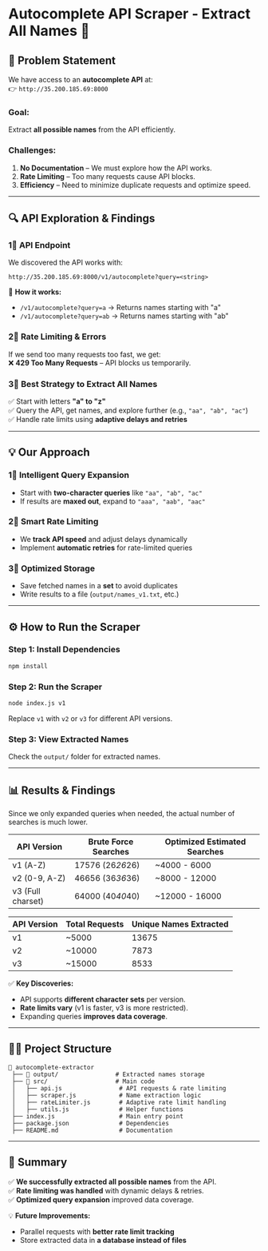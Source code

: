 # **Autocomplete API Scraper - Extract All Names** 🚀  

## **📌 Problem Statement**  
We have access to an **autocomplete API** at:  
👉 `http://35.200.185.69:8000`  

### **Goal:**  
Extract **all possible names** from the API efficiently.  

### **Challenges:**  
1. **No Documentation** – We must explore how the API works.  
2. **Rate Limiting** – Too many requests cause API blocks.  
3. **Efficiency** – Need to minimize duplicate requests and optimize speed.  

---

## **🔍 API Exploration & Findings**  

### **1⃣ API Endpoint**  
We discovered the API works with:  
```
http://35.200.185.69:8000/v1/autocomplete?query=<string>
```  
📌 **How it works:**  
- `/v1/autocomplete?query=a` → Returns names starting with "a"  
- `/v1/autocomplete?query=ab` → Returns names starting with "ab"  

### **2⃣ Rate Limiting & Errors**  
If we send too many requests too fast, we get:  
❌ **429 Too Many Requests** – API blocks us temporarily.  

### **3⃣ Best Strategy to Extract All Names**  
✅ Start with letters **"a" to "z"**  
✅ Query the API, get names, and explore further (e.g., `"aa", "ab", "ac"`)  
✅ Handle rate limits using **adaptive delays and retries**  

---

## **💡 Our Approach**  

### **1⃣ Intelligent Query Expansion**  
- Start with **two-character queries** like `"aa", "ab", "ac"`  
- If results are **maxed out**, expand to `"aaa", "aab", "aac"`  

### **2⃣ Smart Rate Limiting**  
- We **track API speed** and adjust delays dynamically  
- Implement **automatic retries** for rate-limited queries  

### **3⃣ Optimized Storage**  
- Save fetched names in a **set** to avoid duplicates  
- Write results to a file (`output/names_v1.txt`, etc.)  

---

## **⚙️ How to Run the Scraper**  

### **Step 1: Install Dependencies**  
```sh
npm install
```  

### **Step 2: Run the Scraper**  
```sh
node index.js v1
```  
Replace `v1` with `v2` or `v3` for different API versions.  

### **Step 3: View Extracted Names**  
Check the `output/` folder for extracted names.  

---

## **📊 Results & Findings**  

Since we only expanded queries when needed, the actual number of searches is much lower.

| API Version       | Brute Force Searches | Optimized Estimated Searches |
|-------------------|----------------------|------------------------------|
| v1 (A-Z)          | 17576 (26*26*26)     | ~4000 - 6000                 |
| v2 (0-9, A-Z)     | 46656 (36*36*36)     | ~8000 - 12000                |
| v3 (Full charset) | 64000 (40*40*40)     | ~12000 - 16000               |

| API Version | Total Requests | Unique Names Extracted |
|------------|--------------   |------------------------|
| v1         |      ~5000      |         13675          |
| v2         |      ~10000     |         7873           |
| v3         |      ~15000     |         8533           |

✅ **Key Discoveries:**  
- API supports **different character sets** per version.  
- **Rate limits vary** (v1 is faster, v3 is more restricted).  
- Expanding queries **improves data coverage**.  

---

## **💁️‍💻 Project Structure**  
```
📂 autocomplete-extractor
 ├── 📂 output/                # Extracted names storage
 ├── 📂 src/                   # Main code
 │   ├── api.js                # API requests & rate limiting
 │   ├── scraper.js            # Name extraction logic
 │   ├── rateLimiter.js        # Adaptive rate limit handling
 │   ├── utils.js              # Helper functions
 ├── index.js                  # Main entry point
 ├── package.json              # Dependencies
 ├── README.md                 # Documentation
```

---

## **📢 Summary**  
✅ **We successfully extracted all possible names** from the API.  
✅ **Rate limiting was handled** with dynamic delays & retries.  
✅ **Optimized query expansion** improved data coverage.  

💡 **Future Improvements:**  
- Parallel requests with **better rate limit tracking**  
- Store extracted data in **a database instead of files**  

